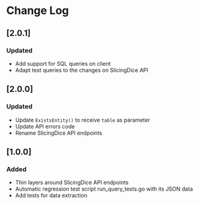 # Change Log

## [2.0.1]
### Updated
- Add support  for SQL queries on client
- Adapt test queries to the changes on SlicingDice API

## [2.0.0]
### Updated
- Update `ExistsEntity()` to receive `table` as parameter
- Update API errors code
- Rename SlicingDice API endpoints

## [1.0.0]
### Added
- Thin layers around SlicingDice API endpoints
- Automatic regression test script run_query_tests.go with its JSON data
- Add tests for data extraction
